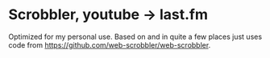 # Scrobbler, youtube -> last.fm
Optimized for my personal use. Based on and in quite a few places just uses code from https://github.com/web-scrobbler/web-scrobbler.
